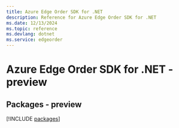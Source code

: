 ```yaml
---
title: Azure Edge Order SDK for .NET
description: Reference for Azure Edge Order SDK for .NET
ms.date: 12/13/2024
ms.topic: reference
ms.devlang: dotnet
ms.service: edgeorder
---
```

# Azure Edge Order SDK for .NET - preview
## Packages - preview
[!INCLUDE [packages](edge-order-index.md)]